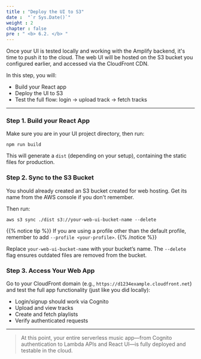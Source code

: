 ```yaml
---
title : "Deploy the UI to S3"
date :  "`r Sys.Date()`"
weight : 2
chapter : false
pre : " <b> 6.2. </b> "
---
```


Once your UI is tested locally and working with the Amplify backend, it's time to push it to the cloud. The web UI will be hosted on the S3 bucket you configured earlier, and accessed via the CloudFront CDN.

In this step, you will:

- Build your React app
- Deploy the UI to S3
- Test the full flow: login → upload track → fetch tracks

---

### Step 1. Build your React App

Make sure you are in your UI project directory, then run:

```
npm run build
```

This will generate a `dist` (depending on your setup), containing the static files for production.

### Step 2. Sync to the S3 Bucket

You should already created an S3 bucket created for web hosting. Get its name from the AWS console if you don't remember.

Then run:

```
aws s3 sync ./dist s3://your-web-ui-bucket-name --delete
```

{{% notice tip %}}
If you are using a profile other than the default profile, remember to add `--profile <your-profile>`.
{{% /notice %}}

Replace `your-web-ui-bucket-name` with your bucket’s name. The `--delete` flag ensures outdated files are removed from the bucket.

### Step 3. Access Your Web App

Go to your CloudFront domain (e.g., `https://d1234example.cloudfront.net`) and test the full app functionality (just like you did locally):

* Login/signup should work via Cognito
* Upload and view tracks
* Create and fetch playlists
* Verify authenticated requests

---

> At this point, your entire serverless music app—from Cognito authentication to Lambda APIs and React UI—is fully deployed and testable in the cloud.
